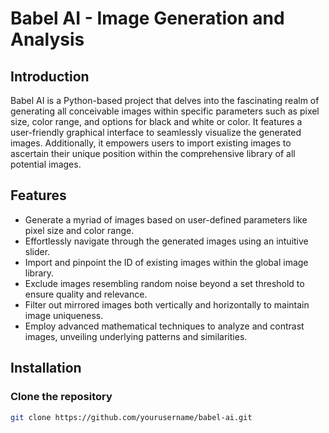 # Babel AI - Image Generation and Analysis

## Introduction
Babel AI is a Python-based project that delves into the fascinating realm of generating all conceivable images within specific parameters such as pixel size, color range, and options for black and white or color. It features a user-friendly graphical interface to seamlessly visualize the generated images. Additionally, it empowers users to import existing images to ascertain their unique position within the comprehensive library of all potential images.

## Features
- Generate a myriad of images based on user-defined parameters like pixel size and color range.
- Effortlessly navigate through the generated images using an intuitive slider.
- Import and pinpoint the ID of existing images within the global image library.
- Exclude images resembling random noise beyond a set threshold to ensure quality and relevance.
- Filter out mirrored images both vertically and horizontally to maintain image uniqueness.
- Employ advanced mathematical techniques to analyze and contrast images, unveiling underlying patterns and similarities.

## Installation

### Clone the repository
```bash
git clone https://github.com/yourusername/babel-ai.git
